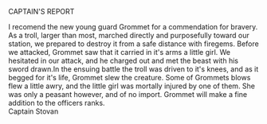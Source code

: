 CAPTAIN'S REPORT  
  
I recomend the new young guard Grommet for a commendation for bravery. As a troll, larger than most, marched directly and purposefully toward our station, we prepared to destroy it from a safe distance with firegems. Before we attacked, Grommet saw that it carried in it's arms a little girl. We hesitated in our attack, and he charged out and met the beast with his sword drawn.In the ensuing battle the troll was driven to it's knees, and as it begged for it's life, Grommet slew the creature. Some of Grommets blows flew a little awry, and the little girl was mortally injured by one of them. She was only a peasant however, and of no import. Grommet will make a fine addition to the officers ranks.  
Captain Stovan  